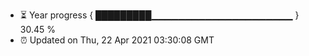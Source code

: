 - ⏳ Year progress { █████████▁▁▁▁▁▁▁▁▁▁▁▁▁▁▁▁▁▁▁▁▁ } 30.45 %
- ⏰ Updated on Thu, 22 Apr 2021 03:30:08 GMT

